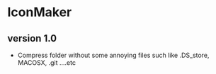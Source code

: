 # IconMaker

## version 1.0
- Compress folder without some annoying files such like .DS_store, MACOSX, .git ....etc


